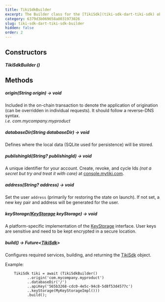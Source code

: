 ```yaml
---
title: TikiSdkBuilder
excerpt: The Builder class for the [TikiSdk](tiki-sdk-dart-tiki-sdk) object
category: 6379d3b069658a0031973026
slug: tiki-sdk-dart-tiki-sdk-builder
hidden: false
order: 2
---
```


## Constructors

##### TikiSdkBuilder ()

## Methods

##### origin(String origin) &#8594; void
Included in the on-chain transaction to denote the application of origination (can be overridden in individual requests). It should follow a  reverse-DNS syntax.  
_i.e. com.mycompany.myproduct_

##### databaseDir(String databaseDir) &#8594; void
Defines where the local data (SQLite used for persistence) will be stored.

##### publishingId(String? publishingId) &#8594; void
A unique identifier for your account. Create, revoke, and cycle Ids _(not a secret but try and treat it with care)_ at [console.mytiki.com](https://console.mytiki.com).

##### address(String? address) &#8594; void
Set the user `address` (primarily for restoring the state on launch). If not set, a new key pair and address will be generated for the user.

##### keyStorage([KeyStorage](tiki-sdk-dart-key-storage) keyStorage) &#8594; void
A platform-specific implementation of the [KeyStorage](storage) interface. User keys are sensitive and need to be kept encrypted in a secure location.

##### build() &#8594; Future&lt;[TikiSdk](tiki-sdk-dart-tiki-sdk)>
Configures required services, building, and returning the [TikiSdk]() object.

Example:
```
    TikiSdk tiki = await (TikiSdkBuilder()
          ..origin('com.mycompany.myproduct')
          ..databaseDir('/')
          ..apiKey('565b3268-cdc0-4e5c-94c8-5d8f53d4577c')
          ..keyStorage(MyKeyStorageImpl()))
          .build();
```

















